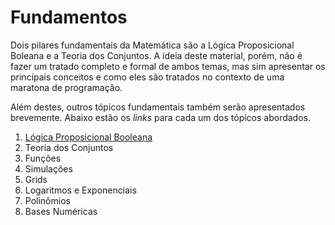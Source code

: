 Fundamentos
===========

Dois pilares fundamentais da Matemática são a Lógica Proposicional Boleana e a Teoria dos 
Conjuntos. A ideia deste material, porém, não é fazer um tratado completo e formal de ambos
temas, mas sim apresentar os principais conceitos e como eles são tratados no contexto de
uma maratona de programação.

Além destes, outros tópicos fundamentais também serão apresentados brevemente. Abaixo estão
os _links_ para cada um dos tópicos abordados.

1. [Lógica Proposicional Booleana](text/Logica.md)
1. Teoria dos Conjuntos
1. Funções
1. Simulações
1. Grids
1. Logaritmos e Exponenciais
1. Polinômios
1. Bases Numéricas
